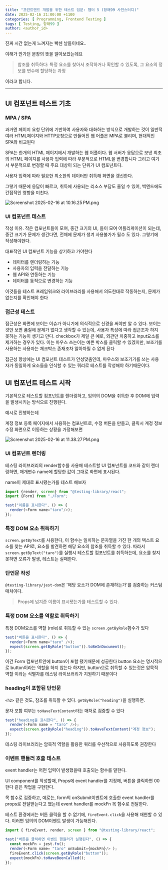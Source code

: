 ```yaml
---
title: "프런트엔드 개발을 위한 테스트 입문: 챕터 5 (항해99 사전스터디)"
date: 2025-02-16 21:00:00 +1100
categories: [ Programming, Frontend Testing ]
tags: [ Testing, 항해99 ]
author: <author_id>   
---
```


진짜 시간 없는게 느껴지는 빡센 날들이네요..


이해가 안가던 문장의 뜻을 알아보았는데요
> 참조를 취득하다: 특정 요소를 찾아서 조작하거나 확인할 수 있도록, 그 요소의 정보를 변수에 할당하는 과정

이라고 합니다.

--- 

## UI 컴포넌트 테스트 기초 

### MPA / SPA

과거엔 페이지 요청 단위에 기반하여 사용자와 대화하는 방식으로 개발하는 것이 일반적
여러 HTML페이지와 HTTP요청으로 만들어진 웹 어플은 MPA로 불리며, 현대적인 SPA와 비교된다 

SPA는 한개의 HTML 페이지에서 개발하는 웹 어플이다. 
웹 서버가 응답으로 보낸 최초의 HTML 페이지를 사용자 입력에 따라 부분적으로 HTML을 변경합니다
그리고 여기서 부분적으로 변경할 때 주요 대상이 되는 단위가 UI 컴포넌트다.

사용자 입력에 따라 필요한 최소한의 데이터만 취득해 화면을 갱신한다.

그렇기 때문에 응답이 빠르고, 취득에 사용되는 리소스 부담도 줄일 수 있어, 백엔드에도 간접적인 영향을 미친다.

![Screenshot 2025-02-16 at 10.16.25 PM.png](../assets/img/screenshots/frontend-testing/Screenshot%202025-02-16%20at%2010.16.25%E2%80%AFPM.png)

### UI 컴포넌트 테스트

작성 이유. 작은 컴포넌트들이 모여, 중간 크기의 UI, 들이 모여 어플리케이션이 되는데, 중간 크기가 문제가 생긴다면, 전체에 문제가 생겨 사용불가가 될수 도 있다.
그렇기에 작성해야한다. 

대표적인 UI 컴포넌트 기능을 상기하고 가야한다

- 데이터를 렌더링하는 기능
- 사용자의 입력을 전달하는 기능
- 웹 API와 연동하는 기능
- 데이터를 동적으로 변경하는 기능

이것들을 테스트 프레임워크와 라이브러리를 사용해서 의도한대로 작동하는지, 문제가 없는지를 확인해야 한다

### 접근성 테스트

접근성은 화면에 보이는 이슈가 아니기에 의식적으로 신경을 써야만 알 수 있다.
보이는 것만 보면 품질에 문제가 없다고 생각할 수 있는데,
사용자 특성에 따라 접근조차 하지 못하는 기능이 생기고 만다.
checkbox가 제일 큰 예로, 외관만 치중하고 input요소를 제거하는 경우가 있다.
이는 마우스 쓰는이는 예쁜 박스를 클릭할 수 있겠지만, 보조기를 사용하는 사용자는 체크박스 존재조차 알아차릴 수 없게 된다

접근성 향상에는 UI 컴포넌트 테스트가 안성맞춤인데, 마우스와 보조기기를 쓰는 사용자가 동일하게 요소들을 인식할 수 있는 쿼리로
테스트를 작성해야 하기때문이다.
 
## UI 컴포넌트 테스트 시작

기본적으로 테스트할 컴포넌트를 렌더링하고, 임의의 DOM을 취득한 후 DOM에 입력을 발생시키는 방식으로 진행된다.

예시로 진행하는데

계정 정보 등록 페이지에서 사용하는 컴포넌트로, 수정 버튼을 만들고, 클릭시 계정 정보 수정 화면으로 이동하는 상황을 가정해보면

![Screenshot 2025-02-16 at 11.38.27 PM.png](../assets/img/screenshots/frontend-testing/Screenshot%202025-02-16%20at%2011.38.27%E2%80%AFPM.png)

### UI 컴포넌트 렌더링

테스팅 라이브러리의 render함수를 사용해 테스트할 UI 컴포넌트를 코드와 같이 렌더링하면, 매개변수 name에 할당한 값이 그대로 화면에 표시된다.

name이 제대로 표시됐는가를 테스트 해보자
```typescript
import {render, screen} from "@testing-library/react";
import {Form} from "./Form";

test("이름을 표시한다", () => {
  render(<Form name="taro"/>);
});
```

### 특정 DOM 요소 취득하기

```screen.getByText```를 사용한다, 이 함수는 일치하는 문자열을 가진 한 개의 텍스트 요소를 찾는 API로, 요소를 발견하면 해당 요소의 참조를 취득할 수 있다.
따라서 ```screen.getByText("taro")```를 실행시 테스트할 컴포넌트를 취득하는데, 요소를 찾지못하면 오류가 발생, 테스트는 실패한다. 

### 단언문 작성

```@testing-library/jest-dom```은 '해당 요소가 DOM에 존재하는가'를 검증하는 커스텀 매처이다.
> Props에 넘겨준 이름이 표시됏는가를 테스트할 수 있다.

### 특정 DOM 요소를 역할로 취득하기

특정 DOM요소를 역할 (role)로 취득할 수 있는 ```screen.getByRole```함수가 있다
```typescript
test("버튼을 표시한다", () => {
  render(<Form name="taro" />);
  expect(screen.getByRole("button")).toBeInDocument();
});
```

이건 Form 컴포넌트안에 button이 포함 됐기때문에 성공한다
button 요소는 명시적으로 button이라는 역할을 하지 않는다
하지만, button으로 취득할 수 있는것은 암묵적 역할 이라는 식별자를 테스팅 라이브러리가 지원하기 때문이다

### heading이 포함된 단언문

```<h2>``` 같은 것도, 참조를 취득할 수 있다.
```getByRole("heading")```을 실행하면.


문자 포함 여부는 ```toHaveTextContent```라는 매처로 검증할 수 있다

```typescript
test("heading을 표시한다", () => {
  render(<Form name = "taro" />);
  expect(screen.getByRole("heading")).toHaveTextContent("계정 정보");
});
```

테스팅 라이브러리는 암묵적 역할을 활용한 쿼리를 우선적으로 사용하도록 권장한다

### 이벤트 핸들러 호출 테스트

event handler는 어떤 입력이 발생했을때 호출되는 함수를 말한다.

UI component를 작성할때, Props에 event handler를 지정해, 버튼을 클릭하면 00한다 같은 작업을 구현한다.

목 함수로 검증하고, 예로는, form의 onSubmit이벤트에 호출한 event handler를 props로 전달받는다고 했는데
event handler를 mockFn 목 함수로 전달한다.


테스트 환경에서는 버튼 클릭을 할 수 없기에, ```fireEvent.click```을 사용해 재현할 수 있다.
이러면 임의의 DOM이벤트 발생이 가능해진다.
 
```typescript
import { fireEvent, render, screen } from "@testing-library/react";

test("버튼을 클릭하면 이벤트 핸들러가 실행된다", () => {
  const mockFn = jest.fn();
  render(<Form name= "taro" onSubmit={mockFn}/> );
  fireEvent.click(screen.getByRole("button"));
  expect(mockFn).toHaveBeenCalled();
});
```

